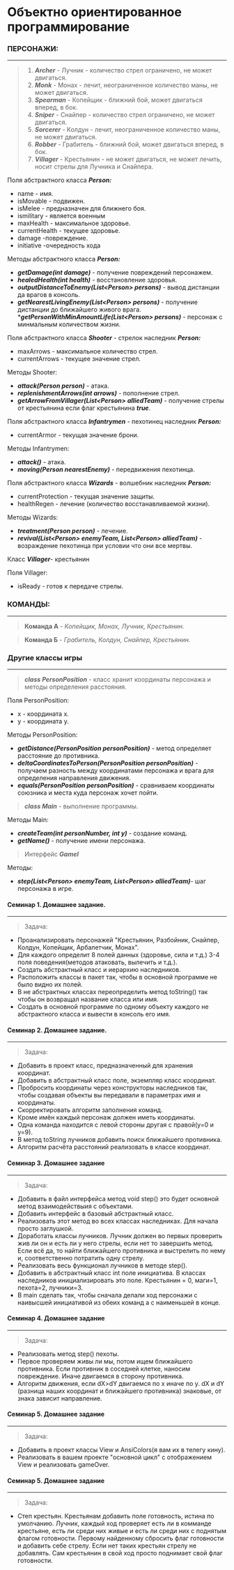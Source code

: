 
# Объектно ориентированное программирование

### ПЕРСОНАЖИ:
***
>1. _**Archer**_ - Лучник - количество стрел ограничено, не может двигаться.
>2. _**Monk**_ - Монах - лечит, неограниченное количество маны, не может двигаться.
>3. _**Spearman**_ - Копейщик - ближний бой, может двигаться вперед, в бок.
>4. _**Sniper**_ - Снайпер - количество стрел ограничено, не может двигаться.
>5. _**Sorcerer**_ - Колдун - лечит, неограниченное количество маны, не может двигаться.
>6. _**Robber**_ - Грабитель - ближний бой, может двигаться вперед, в бок.
>7. _**Villager**_ - Крестьянин - не может двигаться, не может лечить, носит стрелы для Лучника и Снайпера.

Поля абстрактного класса _**Person:**_
* name             - имя.
* isMovable        - подвижен.
* isMelee          - предназначен для ближнего боя.
* ismilitary       - является военным
* maxHealth        - максимальное здоровье.
* currentHealth    - текущее здоровье.
* damage            -повреждение.
* initiative        -очередность хода

Методы абстрактного класса _**Person:**_
* _**getDamage(int damage)**_ - получение повреждений персонажем.
* _**healedHealth(int health)**_ - восстановление здоровья.
* _**outputDistanceToEnemy(List\<Person> persons)**_ - вывод дистанции да врагов в консоль.
* _**getNearestLivingEnemy(List\<Person> persons)**_ - получение дистанции до ближайшего живого врага.
*_**getPersonWithMinAmountLife(List\<Person> persons)**_ - персонаж с минмальным количеством жизни.

Поля абстрактного класса _**Shooter**_ - стрелок наследник _**Person:**_
* maxArrows        - максимальное количество стрел.
* currentArrows    - текущее значение стрел.

Методы Shooter:
* _**attack(Person person)**_ - атака.
* _**replenishmentArrows(int arrows)**_ - пополнение стрел.
* _**getArrowFromVillager(List\<Person> alliedTeam)**_ - получение стрелы от крестьянина если флаг крестьянина _**true**_.

Поля абстрактного класса _**Infantrymen**_ - пехотинец наследник _**Person:**_
* currentArmor     - текущая значение брони.

Методы Infantrymen:
* _**attack()**_ - атака.
* _**moving(Person nearestEnemy)**_ - передвижения пехотинца.

Поля абстрактного класса _**Wizards**_ - волшебник наследник _**Person:**_
* currentProtection - текущая значение защиты.
* healthRegen - лечение (количество восстанавливаемой жизни).

Методы Wizards:
* _**treatment(Person person)**_ - лечение.
* _**revival(List\<Person> enemyTeam, List\<Person> alliedTeam)**_ - возраждение пехотинца при условии что они все мертвы.


Класс _**Villager**_- крестьянин

Поля Villager:
* isReady - готов к передаче стрелы.


### КОМАНДЫ:
***

>**Команда А** - _Копейщик, Монах, Лучник, Крестьянин._

>**Команда Б** - _Грабитель, Колдун, Снайпер, Крестьянин._

### Другие классы игры
***
> _**class PersonPosition**_ - класс хранит координаты персонажа и методы определения расстояния.

Поля PersonPosition:

* x - координата x.
* y - координата y.

Методы PersonPosition:

* _**getDistance(PersonPosition personPosition)**_ - метод определяет расстояние до противника.
* _**deltaCoordinatesToPerson(PersonPosition personPosition)**_ - получаем разность между координатами персонажа и врага для определения направления движения.
* _**equals(PersonPosition personPosition)**_ - сравниваем координаты союзника и места куда персонаж хочет пойти.

> _**class Main**_ - выполнение программы.

Методы Main:
* _**createTeam(int personNumber, int y)**_ - создание команд.
* _**getName()**_ - получение имени персонажа.

>Интерфейс _**GameI**_

Методы:
* _**step(List\<Person> enemyTeam, List\<Person> alliedTeam)**_- шаг персонажа в игре.

#### Семинар 1. Домашнее задание.
***
>Задача:
* Проанализировать персонажей "Крестьянин, Разбойник, Снайпер, Колдун, Копейщик, Арбалетчик, Монах".
* Для каждого определит 8 полей данных (здоровье, сила и т.д.) 3-4 поля поведения(методов атаковать, вылечить и т.д.).
* Создать абстрактный класс и иерархию наследников.
* Расположить классы в пакет так, чтобы в основной программе не было видно их полей.
* В не абстрактных классах переопределить метод toString() так чтобы он возвращал название класса или имя.
* Создать в основной программе по одному объекту каждого не абстрактного класса и вывести в консоль его имя.

#### Семинар 2. Домашнее задание.
***
>Задача:
* Добавить в проект класс, предназначенный для хранения координат.
* Добавить в абстрактный класс поле, экземпляр класс координат.
* Пробросить координаты через конструкторы наследников так, чтобы создавая объекты вы передавали в параметрах имя и координаты.
* Скорректировать алгоритм заполнения команд.
* Кроме имён каждый персонаж должен иметь координаты.
* Одна команда находится с левой стороны другая с правой(у=0 и у=9).
* В метод toString лучников добавить поиск ближайшего противника.
* Алгоритм расчёта расстояний реализовать в классе координат.

#### Семинар 3. Домашнее задание
***
>Задача:
* Добавить в файл интерфейса метод void step() это будет основной метод взаимодействыия с объектами.
* Добавить интерфейс в базовый абстрактный класс.
* Реализовать этот метод во всех классах наследниках. Для начала просто заглушкой.
* Доработать классы лучников. Лучник должен во первых проверить жив ли он и есть ли у него стрелы, если нет то завершить метод. Если всё да, то найти ближайшего противника и выстрелить по нему и, соответственно потратить одну стрелу.
* Реализовать весь функционал лучников в методе step().
* Добавить в абстрактный класс int поле инициатива. В классах наследников инициализировать это поле. Крестьянин = 0, маги=1, пехота=2, лучники=3.
* В main сделать так, чтобы сначала делали ход персонажи с наивысшей инициативой из обеих команд а с наименьшей в конце.

#### Семинар 4. Домашнее задание
***
>Задача:
* Реализовать метод step() пехоты.
* Первое проверяем живы ли мы, потом ищем ближайшего противника. Если противник в соседней клетке, наносим повреждение. Иначе двигаемся в сторону противника.
* Алгоритм движения, если dX>dY двигаемся по x иначе по y. dX и dY (разница наших координат и ближайшего противника) знаковые, от знака зависит направление.

#### Семинар 5. Домашнее задание
***
>Задача:
* Добавить в проект классы View и AnsiColors(я вам их в телегу кину).
* Реализовать в вашем проекте "основной цикл" с отображением View и реализовать gameOver.

#### Семинар 5. Домашнее задание
***
>Задача:
* Степ крестьян. Крестьянам добавить поле готовность, истина по умолчанию. Лучник, каждый ход проверяет есть ли в комманде крестьяне, есть ли среди них живые и есть ли среди них с поднятым флагом готовности. Первому найденному сбросить флаг готовности и добавить себе стрелу. Если нет таких крестьян стрелу не добавлять. Сам крестьянин в свой ход просто поднимает свой флаг готовности.